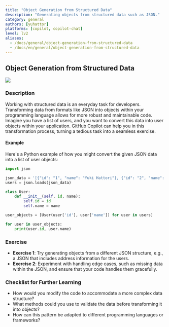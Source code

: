 ```yaml
---
title: "Object Generation from Structured Data"
description: "Generating objects from structured data such as JSON."
category: general
authors: [yuhattor] 
platforms: [copilot, copilot-chat]
level: lv2
aliases:
  - /docs/general/object-generation-from-structured-data
  - /docs/en/general/object-generation-from-structured-data
---
```


## Object Generation from Structured Data

[<img src="https://img.shields.io/badge/Lv2-Practically_Viable_Pattern-green">](https://github.com/orgs/AI-Native-Development/projects/1/)

### Description

Working with structured data is an everyday task for developers. Transforming data from formats like JSON into objects within your programming language allows for more robust and maintainable code. Imagine you have a list of users, and you want to convert this data into user objects within your application. GitHub Copilot can help you in this transformation process, turning a tedious task into a seamless exercise.

#### Example

Here's a Python example of how you might convert the given JSON data into a list of user objects:

```python
import json

json_data = '[{"id": "1", "name": "Yuki Hattori"}, {"id": "2", "name": "George Hattori"}]'
users = json.loads(json_data)

class User:
    def __init__(self, id, name):
        self.id = id
        self.name = name

user_objects = [User(user['id'], user['name']) for user in users]

for user in user_objects:
    print(user.id, user.name)
```

### Exercise

- **Exercise 1**: Try generating objects from a different JSON structure, e.g., a JSON that includes address information for the users.
- **Exercise 2**: Experiment with handling edge cases, such as missing data within the JSON, and ensure that your code handles them gracefully.

### Checklist for Further Learning

- How would you modify the code to accommodate a more complex data structure?
- What methods could you use to validate the data before transforming it into objects?
- How can this pattern be adapted to different programming languages or frameworks?